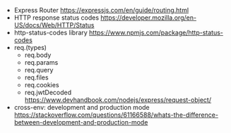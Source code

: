 - Express Router
https://expressjs.com/en/guide/routing.html
- HTTP response status codes
https://developer.mozilla.org/en-US/docs/Web/HTTP/Status
- http-status-codes library
https://www.npmjs.com/package/http-status-codes
- req.(types)
  + req.body
  + req.params
  + req.query
  + req.files
  + req.cookies
  + req.jwtDecoded
https://www.devhandbook.com/nodejs/express/request-object/
- cross-env: development and production mode
https://stackoverflow.com/questions/61166588/whats-the-difference-between-development-and-production-mode
